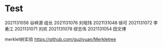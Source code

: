 # Test

2021131056 谷梓源 组长
2021131076 刘培玮
2021131048 徐可
2021131072 李勇江
2021131071 刘欢
2021131078 缪志伟
2021131054 田文博

merklet树实验
https://github.com/guziyuan/Merkletree

